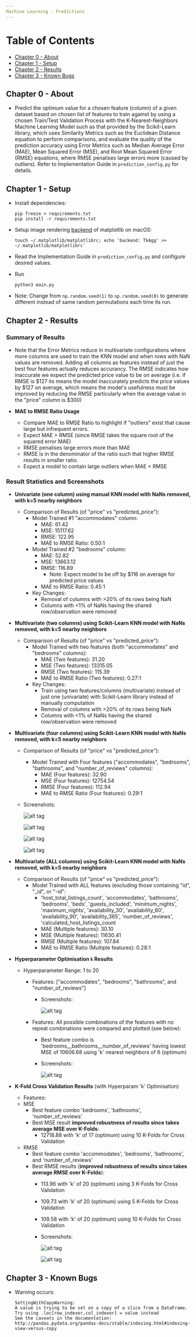 ```yaml
---
Machine Learning - Predictions
---
```


# Table of Contents
  * [Chapter 0 - About](#chapter-0)
  * [Chapter 1 - Setup](#chapter-1)
  * [Chapter 2 - Results](#chapter-2)
  * [Chapter 3 - Known Bugs](#chapter-3)


## Chapter 0 - About <a id="chapter-0"></a>

* Predict the optimum value for a chosen feature (column) of a given dataset based on
chosen list of features to train against by using a chosen Train/Test Validation Process with
the K-Nearest-Neighbors Machine Learning Model such as that provided by the Scikit-Learn library,
which uses Similarity Metrics such as the Euclidean Distance equation to perform comparisons,
and evaluate the quality of the prediction accuracy using Error Metrics such as
Median Average Error (MAE), Mean Squared Error (MSE), and Root Mean Squared Error (RMSE) equations,
where RMSE penalises large errors more (caused by outliers). Refer to Implementation Guide
in `prediction_config.py` for details.

## Chapter 1 - Setup <a id="chapter-1"></a>

* Install dependencies:
    ```
    pip freeze > requirements.txt
    pip install -r requirements.txt
    ```

* Setup image rendering [backend](http://matplotlib.org/faq/usage_faq.html#what-is-a-backend) of matplotlib on macOS:
    ```
    touch ~/.matplotlib/matplotlibrc; echo 'backend: TkAgg' >> ~/.matplotlib/matplotlibrc`
    ```

* Read the Implementation Guide in `prediction_config.py` and configure desired values.

* Run
    ```
    python3 main.py
    ```

* Note: Change from `np.random.seed(1)` to `np.random.seed(0)` to generate different instead of
same random permutations each time its run.

## Chapter 2 - Results <a id="chapter-2"></a>

### Summary of Results

* Note that the Error Metrics reduce in multivariate configurations where more columns
are used to train the KNN model and when rows with NaN values are removed. Adding all columns as features
instead of just the best four features actually reduces accurancy.
The RMSE indicates how inaccurate we expect the predicted price value to be on average
(i.e. if RMSE is $127 its means the model inaccurately predicts the price values by $127 on average,
which means the model's usefulness must be improved by reducing the RMSE particularly when the
average value in the "price" column is $300)

* **MAE to RMSE Ratio Usage**
    * Compare MAE to RMSE Ratio to highlight if "outliers" exist that cause large but infrequent errors.
    * Expect MAE > RMSE (since RMSE takes the square root of the squared error MAE)
    * RMSE penalises large errors more than MAE
    * RMSE is in the denominator of the ratio such that higher RMSE results in smaller ratio.
    * Expect a model to contain large outliers when MAE < RMSE

### Result Statistics and Screenshots

* **Univariate (one column) using manual KNN model with NaNs removed, with k=5 nearby neighbors**
    * Comparison of Results (of "price" vs "predicted_price"):
        * Model Trained #1 "accommodates" column:
            * MAE: 61.42
            * MSE: 15117.62
            * RMSE: 122.95
            * MAE to RMSE Ratio: 0.50:1
        * Model Trained #2 "bedrooms" column:
            * MAE: 52.82
            * MSE: 13663.12
            * RMSE: 116.89
                * Note: Expect model to be off by $116 on average for predicted price values
            * MAE to RMSE Ratio: 0.45:1
        * Key Changes:
            * Removal of columns with >20% of its rows being NaN
            * Columns with <1% of NaNs having the shared row/observation were removed

* **Multivariate (two columns) using Scikit-Learn KNN model with NaNs removed, with k=5 nearby neighbors**
    * Comparison of Results (of "price" vs "predicted_price"):
        * Model Trained with two features (both "accommodates" and "bedrooms" columns):
            * MAE (Two features): 31.20
            * MSE (Two features): 13315.05
            * RMSE (Two features): 115.39
            * MAE to RMSE Ratio (Two features): 0.27:1
        * Key Changes:
            * Train using two features/columns (multivariate) instead of just one (univariate)
            with Scikit-Learn library instead of manually computation
            * Removal of columns with >20% of its rows being NaN
            * Columns with <1% of NaNs having the shared row/observation were removed

* **Multivariate (four columns) using Scikit-Learn KNN model with NaNs removed, with k=5 nearby neighbors**
    * Comparison of Results (of "price" vs "predicted_price"):
        * Model Trained with Four features ("accommodates", "bedrooms", "bathrooms", and "number_of_reviews" columns):
            * MAE (Four features): 32.90
            * MSE (Four features): 12754.54
            * RMSE (Four features): 112.94
            * MAE to RMSE Ratio (Four features): 0.29:1

    * Screenshots:

        ![alt tag](https://raw.githubusercontent.com/ltfschoen/ML-Predictions/master/screenshots/part3/screenshot_accommodates_four_feature_post_strip_and_normalisation.png)

        ![alt tag](https://raw.githubusercontent.com/ltfschoen/ML-Predictions/master/screenshots/part3/screenshot_bedrooms_four_feature_post_strip_and_normalisation.png)

        ![alt tag](https://raw.githubusercontent.com/ltfschoen/ML-Predictions/master/screenshots/part3/screenshot_bathrooms_four_feature_post_strip_and_normalisation.png)

        ![alt tag](https://raw.githubusercontent.com/ltfschoen/ML-Predictions/master/screenshots/part3/screenshot_number_of_reviews_four_feature_post_strip_and_normalisation.png)

* **Multivariate (ALL columns) using Scikit-Learn KNN model with NaNs removed, with k=5 nearby neighbors**
    * Comparison of Results (of "price" vs "predicted_price"):
        * Model Trained with ALL features (excluding those containing "id", "_id", or "-id":
            * 'host_total_listings_count', 'accommodates', 'bathrooms', 'bedrooms', 'beds', 'guests_included',
            'minimum_nights', 'maximum_nights', 'availability_30', 'availability_60', 'availability_90',
            'availability_365', 'number_of_reviews', 'calculated_host_listings_count
            * MAE (Multiple features): 30.10
            * MSE (Multiple features): 11630.41
            * RMSE (Multiple features): 107.84
            * MAE to RMSE Ratio (Multiple features): 0.28:1

* **Hyperparameter Optimisation `k` Results**
    * Hyperparameter Range: 1 to 20
        * Features: ["accommodates", "bedrooms", "bathrooms", and "number_of_reviews"]

            * Screenshots:

                ![alt tag](https://raw.githubusercontent.com/ltfschoen/ML-Predictions/master/screenshots/hyperparameter_1_to_20_four_features.png)

        * Features: All possible combinations of the features with no repeat combinations were compared and plotted (see below):
            * Best feature combo is 'bedrooms__bathrooms__number_of_reviews' having lowest MSE of 10606.68 using 'k' nearest neighbors of 6 (optimum)

            * Screenshots:

                ![alt tag](https://raw.githubusercontent.com/ltfschoen/ML-Predictions/master/screenshots/hyperparameter_vs_feature_combos.png)

* **K-Fold Cross Validation Results** (with Hyperparam 'k' Optimisation)
    * Features:
    * MSE
        * Best feature combo 'bedrooms', 'bathrooms', 'number_of_reviews'
        * Best MSE result **improved robustness of results since takes average MSE over K-Folds**:
            * 12718.88 with 'k' of 17 (optimum) using 10 K-Folds for Cross Validation
    * RMSE
        * Best feature combo 'accommodates', 'bedrooms', 'bathrooms', and 'number_of_reviews'
        * Best RMSE results (**improved robustness of results since takes average RMSE over K-Folds**):
            * 113.96 with 'k' of 20 (optimum) using 3 K-Folds for Cross Validation
            * 109.73 with 'k' of 20 (optimum) using 5 K-Folds for Cross Validation
            * 109.58 with 'k' of 20 (optimum) using 10 K-Folds for Cross Validation

            * Screenshots:

                ![alt tag](https://raw.githubusercontent.com/ltfschoen/ML-Predictions/master/screenshots/mse_cross_validation.png)

                ![alt tag](https://raw.githubusercontent.com/ltfschoen/ML-Predictions/master/screenshots/rmse_cross_validation.png)

## Chapter 3 - Known Bugs <a id="chapter-3"></a>

* Warning occurs:
    ```
    SettingWithCopyWarning:
    A value is trying to be set on a copy of a slice from a DataFrame.
    Try using .loc[row_indexer,col_indexer] = value instead
    See the caveats in the documentation: http://pandas.pydata.org/pandas-docs/stable/indexing.html#indexing-view-versus-copy
    ```
